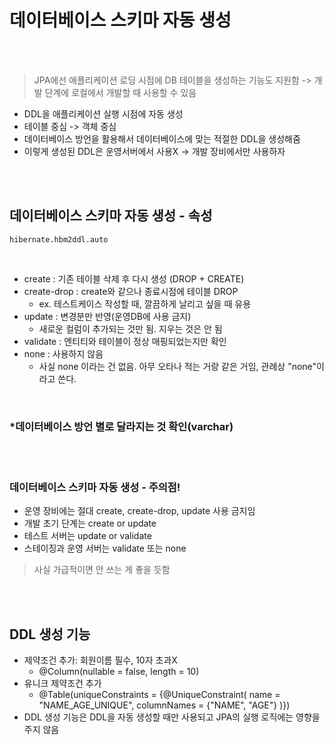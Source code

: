 # 데이터베이스 스키마 자동 생성

<br>
<br>

> JPA에선 애플리케이션 로딩 시점에 DB 테이블을 생성하는 기능도 지원함 -> 개발 단계에 로컬에서 개발할 때 사용할 수 있음

- DDL을 애플리케이션 실행 시점에 자동 생성
- 테이블 중심 -> 객체 중심
- 데이터베이스 방언을 활용해서 데이터베이스에 맞는 적절한 DDL을 생성해줌
- 이렇게 생성된 DDL은 운영서버에서 사용X -> 개발 장비에서만 사용하자

<br>
<br>

## 데이터베이스 스키마 자동 생성 - 속성
```
hibernate.hbm2ddl.auto
```

<br>

- create : 기존 테이블 삭제 후 다시 생성 (DROP + CREATE)
- create-drop : create와 같으나 종료시점에 테이블 DROP
	- ex. 테스트케이스 작성할 때, 깔끔하게 날리고 싶을 때 유용
- update : 변경분만 반영(운영DB에 사용 금지)
	- 새로운 컬럼이 추가되는 것만 됨. 지우는 것은 안 됨
- validate : 엔티티와 테이블이 정상 매핑되었는지만 확인
- none : 사용하지 않음
	- 사실 none 이라는 건 없음. 아무 오타나 적는 거랑 같은 거임, 관례상 "none"이라고 쓴다.

<br>

### *데이터베이스 방언 별로 달라지는 것 확인(varchar)

<br>
<br>

### 데이터베이스 스키마 자동 생성 - 주의점!
- 운영 장비에는 절대 create, create-drop, update 사용 금지임
- 개발 초기 단계는 create or update
- 테스트 서버는 update or validate
- 스테이징과 운영 서버는 validate 또는 none
> 사실 가급적이면 안 쓰는 게 좋을 듯함

<br>
<br>


## DDL 생성 기능
- 제약조건 추가: 회원이름 필수, 10자 초과X
	- @Column(nullable = false, length = 10)
- 유니크 제약조건 추가
	- @Table(uniqueConstraints = {@UniqueConstraint( name = "NAME_AGE_UNIQUE", columnNames = {"NAME", "AGE"} )})
- DDL 생성 기능은 DDL을 자동 생성할 때만 사용되고 JPA의 실행 로직에는 영향을 주지 않음
